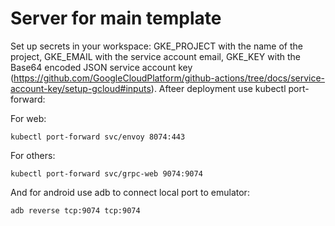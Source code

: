 # Server for main template
Set up secrets in your workspace: GKE_PROJECT with the name of the project, GKE_EMAIL with the service account email, GKE_KEY with the Base64 encoded JSON service account key (https://github.com/GoogleCloudPlatform/github-actions/tree/docs/service-account-key/setup-gcloud#inputs).
Afteer deployment use kubectl port-forward:

For web:
```
kubectl port-forward svc/envoy 8074:443
```

For others:
```
kubectl port-forward svc/grpc-web 9074:9074
```

And for android use adb to connect local port to emulator:
```
adb reverse tcp:9074 tcp:9074
```